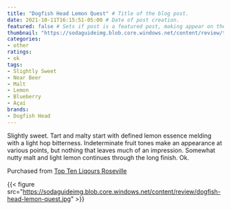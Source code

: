 ```yaml
---
title: "Dogfish Head Lemon Quest" # Title of the blog post.
date: 2021-10-11T16:15:51-05:00 # Date of post creation.
featured: false # Sets if post is a featured post, making appear on the home page side bar.
thumbnail: "https://sodaguideimg.blob.core.windows.net/content/review/thumbs/dogfish-head-lemon-quest.jpg" # Sets thumbnail image appearing inside card on homepage.
categories:
- other
ratings:
- ok
tags:
- Slightly Sweet
- Near Beer
- Malt
- Lemon
- Blueberry
- Açaí
brands:
- Dogfish Head
---
```


Slightly sweet. Tart and malty start with defined lemon essence melding with a light hop bitterness. Indeterminate fruit tones make an appearance at various points, but nothing that leaves much of an impression. Somewhat nutty malt and light lemon continues through the long finish. Ok.

Purchased from [Top Ten Liqours Roseville](https://toptenliquors.com)

{{< figure src="https://sodaguideimg.blob.core.windows.net/content/review/dogfish-head-lemon-quest.jpg" >}}